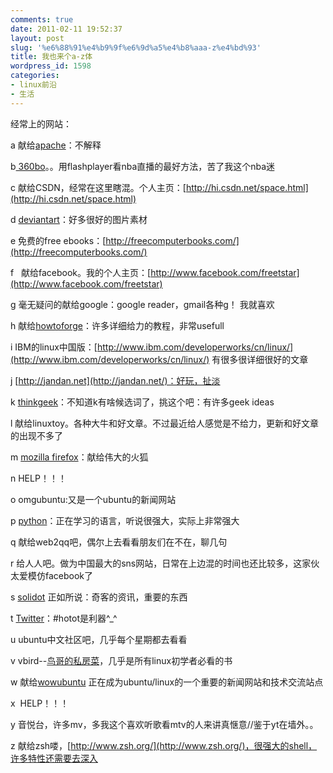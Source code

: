 ```yaml
---
comments: true
date: 2011-02-11 19:52:37
layout: post
slug: '%e6%88%91%e4%b9%9f%e6%9d%a5%e4%b8%aaa-z%e4%bd%93'
title: 我也来个a-z体
wordpress_id: 1598
categories:
- linux前沿
- 生活
---
```


经常上的网站：

a 献给[apache](http://www.apache.org/)：不解释

b[ 360bo](http://www.360bo.com/)。。用flashplayer看nba直播的最好方法，苦了我这个nba迷

c 献给CSDN，经常在这里瞎混。个人主页：[http://hi.csdn.net/space.html](http://hi.csdn.net/space.html)

d [deviantart](http://www.deviantart.com/)：好多很好的图片素材

e 免费的free ebooks：[http://freecomputerbooks.com/](http://freecomputerbooks.com/)

f   献给facebook。我的个人主页：[http://www.facebook.com/freetstar](http://www.facebook.com/freetstar)

g 毫无疑问的献给google：google reader，gmail各种g！ 我就喜欢

h 献给[howtoforge](http://www.howtoforge.com/)：许多详细给力的教程，非常usefull

i IBM的linux中国版：[http://www.ibm.com/developerworks/cn/linux/](http://www.ibm.com/developerworks/cn/linux/) 有很多很详细很好的文章

j [http://jandan.net](http://jandan.net/)：好玩，扯淡<!-- more -->

k [thinkgeek](http://www.thinkgeek.com/)：不知道k有啥候选词了，挑这个吧：有许多geek ideas

l 献给linuxtoy。各种大牛和好文章。不过最近给人感觉是不给力，更新和好文章的出现不多了

m [mozilla firefox](http://www.firefox.net.cn/forum/index.php)：献给伟大的火狐

n ﻿﻿﻿HELP！！！

o omgubuntu:又是一个ubuntu的新闻网站

p [python](http://www.python.org/)：正在学习的语言，听说很强大，实际上非常强大

q 献给web2qq吧，偶尔上去看看朋友们在不在，聊几句

r 给人人吧。做为中国最大的sns网站，日常在上边混的时间也还比较多，这家伙太爱模仿facebook了

s [solidot](http://www.solidot.org/) 正如所说：奇客的资讯，重要的东西

t [Twitter](https://twitter.com/)：#hotot是利器^_^

u ubuntu中文社区吧，几乎每个星期都去看看

v vbird--[鸟哥的私房菜](http://linux.vbird.org/)，几乎是所有linux初学者必看的书

w 献给[wowubuntu](http://wowubuntu.com) 正在成为ubuntu/linux的一个重要的新闻网站和技术交流站点

x  HELP！！！

y 音悦台，许多mv，多我这个喜欢听歌看mtv的人来讲真惬意//鉴于yt在墙外。。

z 献给zsh喽，[http://www.zsh.org/](http://www.zsh.org/)，很强大的shell，许多特性还需要去深入
